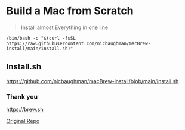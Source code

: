 # Build a Mac from Scratch
> Install almost Everything in one line

`/bin/bash -c "$(curl -fsSL https://raw.githubusercontent.com/nicbaughman/macBrew-install/main/install.sh)"`


## Install.sh
https://github.com/nicbaughman/macBrew-install/blob/main/install.sh


### Thank you
https://brew.sh

[Original Repo](https://github.com/HigherSelf-Tech/macBrew-install)
